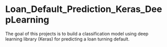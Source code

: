 # Loan_Default_Prediction_Keras_DeepLearning
The goal of this projects is to build a classification model using deep learning library (Keras) for predicting a loan turning default.
